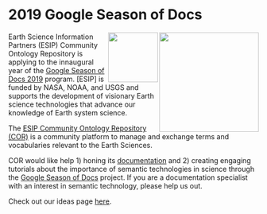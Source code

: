 # 2019 Google Season of Docs

<img src="https://www.esipfed.org/wp-content/uploads/2018/12/esip-transparent-background.png" align="right" width="200" />
<img src="https://developers.google.com/season-of-docs/images/logo/SeasonofDocs_Icon_Grey_300ppi.png" align="right" width="100" />

Earth Science Information Partners (ESIP) Community Ontology Repository is applying to the innaugural year of the [Google Season of Docs 2019](https://developers.google.com/season-of-docs/) program. [ESIP] is funded by NASA, NOAA, and USGS and supports the development of visionary Earth science technologies that advance our knowledge of Earth system science. 

The [ESIP Community Ontology Repository (COR)](https://esipfed.org) is a community platform to manage and exchange terms and vocabularies relevant to the Earth Sciences.  

COR would like help 1) honing its [documentation](https://github.com/mmisw/mmiorr-docs) and 2) creating engaging tutorials about the importance of semantic technologies in science through the [Google Season of Docs](https://developers.google.com/season-of-docs/) project. If you are a documentation specialist with an interest in semantic technology, please help us out.

Check out our ideas page [here](https://github.com/ESIPFed/SeasonOfDocs/issues).


